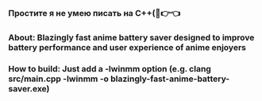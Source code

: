 ### Простите я не умею писать на C++(🥺👉👈
### About: Blazingly fast anime battery saver designed to improve battery performance and user experience of anime enjoyers 
### How to build: Just add a -lwinmm option (e.g. clang src/main.cpp -lwinmm -o blazingly-fast-anime-battery-saver.exe)